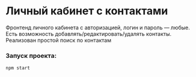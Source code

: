 # Личный кабинет с контактами

Фронтенд личного кабинета с авторизацией, логин и пароль — любые. Есть возможность добавлять/редактировать/удалять контакты. Реализован простой поиск по контактам

### Запуск проекта:

`npm start`

